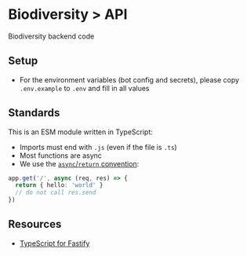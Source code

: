 # Biodiversity > API

Biodiversity backend code

## Setup

- For the environment variables (bot config and secrets), please copy `.env.example` to `.env` and fill in all values

## Standards

This is an ESM module written in TypeScript:

- Imports must end with `.js` (even if the file is `.ts`)
- Most functions are async
- We use the [`async`/`return` convention](https://www.fastify.io/docs/latest/Routes/#promise-resolution):

```ts
app.get('/', async (req, res) => {
  return { hello: 'world' }
  // do not call res.send
})
```

## Resources

- [TypeScript for Fastify](https://www.fastify.io/docs/latest/TypeScript)
